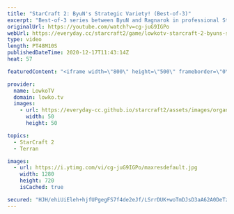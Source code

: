 ```yaml
---
title: "StarCraft 2: ByuN's Strategic Variety! (Best-of-3)"
excerpt: "Best-of-3 series between ByuN and Ragnarok in professional StarCraft 2.  Tournament game is from OlimoLeague: https://www.patreon.com/olimoley  Become a YouTube member: https://lowko.tv/join Support my work on Patreon: http://www.patreon.com/lowkotv  My second channel: http://lowko.tv/morelowko Lowko"
originalUrl: https://youtube.com/watch?v=cg-juG9IGPo
webUrl: https://everyday.cc/starcraft2/game/lowkotv-starcraft-2-byuns-strategic-variety-best-of-3/
type: video
length: PT48M10S
publishedDateTime: 2020-12-17T11:43:14Z
heat: 57

featuredContent: "<iframe width=\"800\" height=\"500\" frameborder=\"0\" src=\"https://www.youtube.com/embed/cg-juG9IGPo\" allow=\"accelerometer; autoplay; encrypted-media; gyroscope; picture-in-picture\" allowfullscreen></iframe>"

provider:
  name: LowkoTV
  domain: lowko.tv
  images:
    - url: https://everyday-cc.github.io/starcraft2/assets/images/organizations/lowko.tv-50x50.jpg
      width: 50
      height: 50

topics:
  - StarCraft 2
  - Terran

images:
  - url: https://i.ytimg.com/vi/cg-juG9IGPo/maxresdefault.jpg
    width: 1280
    height: 720
    isCached: true

secured: "HJH/ehiUiEleh+hjfUPgegFS7f4de2eJf/LSrrDUK+woTmDJsD3aA62A0DeTzmMqlEJZawUjSI2YerlaJielUI9d7axw/WmAZUTECvW2ckfw1C68oZfPwEddZWZc1sYOckfbnWhCjiQjidvMt0tvNjEAbGB8NuDHIT80qvR2KNK4D8t1V2kYswqTNGADXVfCcKExJ6zwfUYZ/r8WOdUCCnGqK4TNRJ+6Buh4tb49jT9Al0cpBI2NuuA0E3Fnu+0s39nDT/kyV8FqOmW21sv8CwSx4i2c8yS/8kNhaQ3jgQFKypbZSxNaE/Y14KM7NtMGYe+eU+OuKsFNdRj7fR0EkqSrKZz8ujJ428BiiGJ+I/FCIpBYsQGawOfS5yp8wS0/8xejWanjOCVVg9S6goyGq1jxllDrMMtWnd7ifa9JlM0=;rhECX7La9gOkWSbXxziDwA=="
---
```


